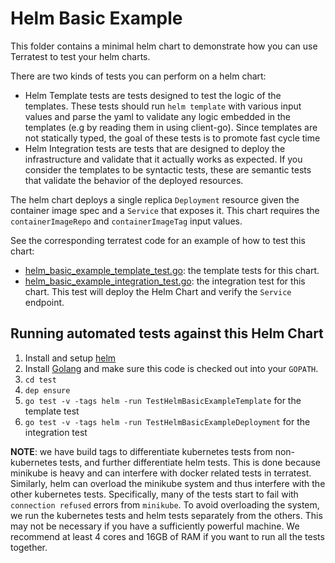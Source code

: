 # Helm Basic Example

This folder contains a minimal helm chart to demonstrate how you can use Terratest to test your helm charts.

There are two kinds of tests you can perform on a helm chart:

- Helm Template tests are tests designed to test the logic of the templates. These tests should run `helm template` with
  various input values and parse the yaml to validate any logic embedded in the templates (e.g by reading them in using
  client-go). Since templates are not statically typed, the goal of these tests is to promote fast cycle time
- Helm Integration tests are tests that are designed to deploy the infrastructure and validate that it actually
  works as expected. If you consider the templates to be syntactic tests, these are semantic tests that validate the
  behavior of the deployed resources.

The helm chart deploys a single replica `Deployment` resource given the container image spec and a `Service` that
exposes it. This chart requires the `containerImageRepo` and `containerImageTag` input values.

See the corresponding terratest code for an example of how to test this chart:

- [helm_basic_example_template_test.go](https://github.com/terraform-modules-krish/terratest/blob/v0.26.4/test/helm_basic_example_template_test.go): the template tests for this chart.
- [helm_basic_example_integration_test.go](https://github.com/terraform-modules-krish/terratest/blob/v0.26.4/test/helm_basic_example_integration_test.go): the integration test for this
  chart. This test will deploy the Helm Chart and verify the `Service` endpoint.

## Running automated tests against this Helm Chart

1. Install and setup [helm](https://docs.helm.sh/using_helm/#installing-helm)
1. Install [Golang](https://golang.org/) and make sure this code is checked out into your `GOPATH`.
1. `cd test`
1. `dep ensure`
1. `go test -v -tags helm -run TestHelmBasicExampleTemplate` for the template test
1. `go test -v -tags helm -run TestHelmBasicExampleDeployment` for the integration test

**NOTE**: we have build tags to differentiate kubernetes tests from non-kubernetes tests, and further differentiate helm
tests. This is done because minikube is heavy and can interfere with docker related tests in terratest. Similarly, helm
can overload the minikube system and thus interfere with the other kubernetes tests. Specifically, many of the tests
start to fail with `connection refused` errors from `minikube`. To avoid overloading the system, we run the kubernetes
tests and helm tests separately from the others. This may not be necessary if you have a sufficiently powerful machine.
We recommend at least 4 cores and 16GB of RAM if you want to run all the tests together.
